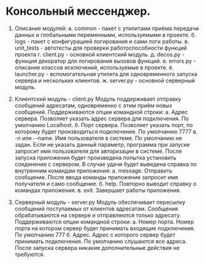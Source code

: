 # Консольный мессенджер.

1. Описание модулей:
    а. common - пакет с утилитами приёма передачи данных и глобальными переменными, используемыми в проекте.
    б. logs - пакет с конфигурацией логирования и сами логи работы.
    в. unit_tests - автотесты для проверки работоспособности функций проекта
    г. client.py - основной клиентский модуль.
    д. decos.py - функция декоратор для логирования вызовов функций.
    е. errors.py - описание классов исключений, используемые в проекте.
    ё. launcher.py - вспомогательная утилита для одновременного запуска сервера и нескольких клиентов.
    ж. server.py - основной серверный модуль.

2. Клиентский модуль - client.py
    Модуль поддерживает отправку сообщений адресатам, одновременно с этим приём новых сообщений.
    Поддерживаются опции командной строки:
        а. Адрес сервера. Позволяет указать адрес сервера для подключения. По умолчанию Localhost.
        б. Порт сервера. Позволяет указать порт, по которому будет производиться подключение. По умолчанию 7777
        в. -n или --name. Имя пользователя в системе. По умолчанию не задан. Если не указать данный параметр, программа
            при запуске запросит имя пользователя для авторизации в системе.
    После запуска приложения будет произведена попытка установить соединение с сервером.
    В случае удачи будет выведена справка по внутренним командам приложения:
        а. message. Отправить сообщение. После ввода команды приложение запросит имя получателя и само сообщение.
        б. help. Повторно выводит справку о командах приложения.
        в. exit. Завершает работы приложения.

3. Серверный модуль - server.py
    Модуль обеспечивает пересылку сообщений поступаемых от клиентов адресатам. Сообщения обрабатываются на сервере
    и отправляются только адресату.
    Поддерживаются опции командной строки:
        a. Номер порта. Номер порта на котором сервер будет принимать входящие подключения. По умолчанию 777
        б. Адрес. Адрес с которого сервер будет принимать подключения. По умолчанию слушаются все адреса.
    После запуска сервера никакие дополнительные действия не требуются.
